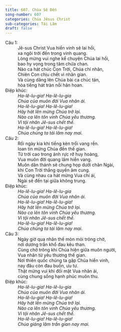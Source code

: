 ```yaml
---
title: 607. Chúa Sẽ Đến
song-number: 607
categories: Chúa Jêsus Christ
sub-categories: Tái Lâm
draft: false
---
```

<dl><dt>Câu 1:</dt><dd data-verse="1">Jê-sus Christ Vua hiển vinh sẽ lai hồi, <br/>xa ngôi trời đến trong vinh quang. <br/>Lòng mừng vui nghe kể chuyện Chúa lai hồi, <br/>bao hy vọng trong tâm chứa chan. <br/>Nào ca hát chúc Con Trời, Chúa chí nhân, <br/>Chiên Con chịu chết vì nhân gian. <br/>Và cùng dâng lên Chúa bài ca chúc tán, <br/>hòa tiếng hát tràn nỗi hân hoan. </dd><dt>Điệp khúc:</dt><dd data-chorus="1"><em>Ha-lê-lu-gia! Ha-lê-lu-gia <br/>Chúa của muôn đời Vua nhân ái. <br/>Ha-lê-lu-gia! Ha-lê-lu-gia! <br/>Hãy hát lên mừng Chúa trở lại. <br/>Nào ca lên tôn vinh Chúa yêu thương. <br/>Vì tội nhân Jê-sus chết thế. <br/>Ha-lê-lu-gia! Ha-lê-lu-gia! <br/>Chúa chúng ta tái lâm nay mai. </em></dd><dt>Câu 2:</dt><dd data-verse="2">Rồi ngày kia khi tiếng kèn trổi vang rền. <br/>loan tin mừng Chúa đến thế gian. <br/>Từ trời cao trong ánh rực rỡ huy hoàng, <br/>Vua muôn đời quang lâm hiển vang. <br/>Muôn dân thánh sẽ chung họp dưới chân Ngài, <br/>khi Con Trời thắng quyền âm cung. <br/>Và cùng nhau ca hát mừng Vua chí ái, <br/>Ngài sẽ đến tại giữa không trung. </dd><dt>Điệp khúc:</dt><dd data-chorus="1"><em>Ha-lê-lu-gia! Ha-lê-lu-gia <br/>Chúa của muôn đời Vua nhân ái. <br/>Ha-lê-lu-gia! Ha-lê-lu-gia! <br/>Hãy hát lên mừng Chúa trở lại. <br/>Nào ca lên tôn vinh Chúa yêu thương. <br/>Vì tội nhân Jê-sus chết thế. <br/>Ha-lê-lu-gia! Ha-lê-lu-gia! <br/>Chúa chúng ta tái lâm nay mai. </em></dd><dt>Câu 3:</dt><dd data-verse="3">Ngày giờ qua nhân thế mòn mỏi trông chờ, <br/>nơi dương trần khổ đau kêu than. <br/>Cùng chờ trông khi Chúa hiện giữa muôn người, <br/>Vua nhân từ yêu thương thế gian. <br/>Nơi thiên quốc chúng ta gặp Chúa hiển vinh, <br/>nay đâu còn đau buồn, ưu tư. <br/>Thật mừng vui khi đối mặt Vua nhân ái, <br/>cùng chung sống hạnh phúc muôn thu. </dd><dt>Điệp khúc:</dt><dd data-chorus="1"><em>Ha-lê-lu-gia! Ha-lê-lu-gia <br/>Chúa của muôn đời Vua nhân ái. <br/>Ha-lê-lu-gia! Ha-lê-lu-gia! <br/>Hãy hát lên mừng Chúa trở lại. <br/>Nào ca lên tôn vinh Chúa yêu thương. <br/>Vì tội nhân Jê-sus chết thế. <br/>Ha-lê-lu-gia! Ha-lê-lu-gia! <br/>Chúa giáng lâm trần gian nay mai. </em></dd></dl>